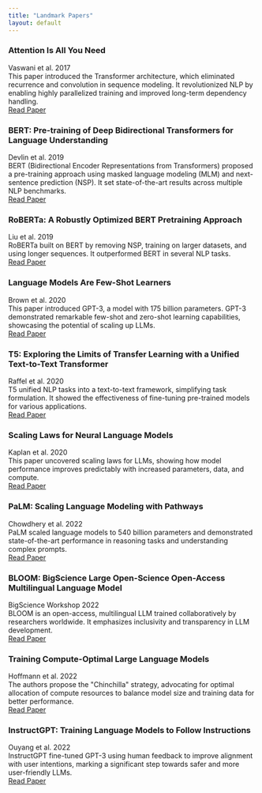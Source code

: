 ```yaml
---
title: "Landmark Papers"
layout: default
---
```


### Attention Is All You Need 
Vaswani et al. 2017\
This paper introduced the Transformer architecture, which eliminated recurrence and convolution in sequence modeling. It revolutionized NLP by enabling highly parallelized training and improved long-term dependency handling.\
[Read Paper](https://arxiv.org/pdf/1706.03762)

### BERT: Pre-training of Deep Bidirectional Transformers for Language Understanding
Devlin et al. 2019\
BERT (Bidirectional Encoder Representations from Transformers) proposed a pre-training approach using masked language modeling (MLM) and next-sentence prediction (NSP). It set state-of-the-art results across multiple NLP benchmarks.\
[Read Paper](https://arxiv.org/pdf/1810.04805)

### RoBERTa: A Robustly Optimized BERT Pretraining Approach
Liu et al. 2019\
RoBERTa built on BERT by removing NSP, training on larger datasets, and using longer sequences. It outperformed BERT in several NLP tasks.\
[Read Paper](https://arxiv.org/pdf/1907.11692)

### Language Models Are Few-Shot Learners
Brown et al. 2020\
This paper introduced GPT-3, a model with 175 billion parameters. GPT-3 demonstrated remarkable few-shot and zero-shot learning capabilities, showcasing the potential of scaling up LLMs.\
[Read Paper](https://arxiv.org/pdf/2005.14165)

### T5: Exploring the Limits of Transfer Learning with a Unified Text-to-Text Transformer
Raffel et al. 2020\
T5 unified NLP tasks into a text-to-text framework, simplifying task formulation. It showed the effectiveness of fine-tuning pre-trained models for various applications.\
[Read Paper](https://arxiv.org/pdf/1910.10683)

### Scaling Laws for Neural Language Models
Kaplan et al. 2020\
This paper uncovered scaling laws for LLMs, showing how model performance improves predictably with increased parameters, data, and compute.\
[Read Paper](https://arxiv.org/pdf/2001.08361)

### PaLM: Scaling Language Modeling with Pathways
Chowdhery et al. 2022\
PaLM scaled language models to 540 billion parameters and demonstrated state-of-the-art performance in reasoning tasks and understanding complex prompts.\
[Read Paper](https://arxiv.org/pdf/2204.02311)

### BLOOM: BigScience Large Open-Science Open-Access Multilingual Language Model
BigScience Workshop 2022\
BLOOM is an open-access, multilingual LLM trained collaboratively by researchers worldwide. It emphasizes inclusivity and transparency in LLM development.\
[Read Paper](https://arxiv.org/pdf/2211.05100)

### Training Compute-Optimal Large Language Models
Hoffmann et al. 2022\
The authors propose the "Chinchilla" strategy, advocating for optimal allocation of compute resources to balance model size and training data for better performance.\
[Read Paper](https://arxiv.org/pdf/2203.15556)

### InstructGPT: Training Language Models to Follow Instructions
Ouyang et al. 2022\
InstructGPT fine-tuned GPT-3 using human feedback to improve alignment with user intentions, marking a significant step towards safer and more user-friendly LLMs.\
[Read Paper](https://arxiv.org/pdf/2203.02155)


